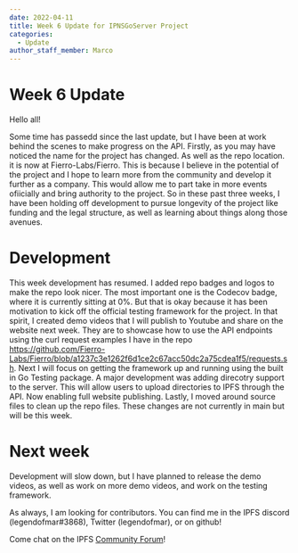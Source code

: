 ```yaml
---
date: 2022-04-11
title: Week 6 Update for IPNSGoServer Project
categories:
  - Update
author_staff_member: Marco
---
```

# Week 6 Update

Hello all!

Some time has passedd since the last update, but I have been at work behind the scenes to make progress on the API. Firstly, as you may have noticed the name for the project has changed. As well as the repo location. it is now at Fierro-Labs/Fierro. This is because I believe in the potential of the project and I hope to learn more from the community and develop it further as a company. This would allow me to part take in more events ofiicially and bring authority to the project. So in these past three weeks, I have been holding off development to pursue longevity of the project like funding and the legal structure, as well as learning about things along those avenues. 

# Development
This week development has resumed. I added repo badges and logos to make the repo look nicer. The most important one is the Codecov badge, where it is currently sitting at 0%. But that is okay because it has been motivation to kick off the official testing framework for the project. In that spirit, I created demo videos that I will publish to Youtube and share on the website next week. They are to showcase how to use the API endpoints using the curl request examples I have in the repo https://github.com/Fierro-Labs/Fierro/blob/a1237c3e1262f6d1ce2c67acc50dc2a75cdea1f5/requests.sh. Next I will focus on getting the framework up and running using the built in Go Testing package. A major development was adding direcotry support to the server. This will allow users to upload directories to IPFS through the API. Now enabling full website publishing. Lastly, I moved around source files to clean up the repo files. These changes are not currently in main but will be this week.

# Next week

Development will slow down, but I have planned to release the demo videos, as well as work on more demo videos, and work on the testing framework. 

As always, I am looking for contributors. You can find me in the IPFS discord (legendofmar#3868), Twitter (legendofmar), or on github!

Come chat on the IPFS [Community Forum](https://github.com/ipfs/community/discussions/701)!
